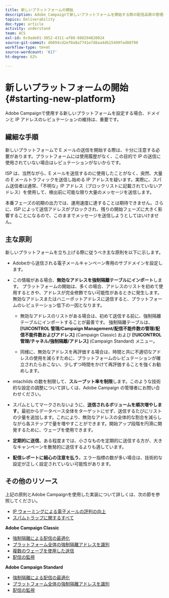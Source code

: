 ```yaml
---
title: 新しいプラットフォームの開始
description: Adobe Campaignで新しいプラットフォームを開始する際の配信品質の管理について説明します。
topics: Deliverability
doc-type: article
activity: understand
team: ACS
exl-id: 6c9ade01-3052-4311-af80-888294820024
source-git-commit: d6094cd2ef0a8a7741e7d8aa4db15499fad08f90
workflow-type: tm+mt
source-wordcount: '617'
ht-degree: 62%

---
```


# 新しいプラットフォームの開始 {#starting-new-platform}

Adobe Campaignで使用する新しいプラットフォームを設定する場合、ドメインと IP アドレスのレピュテーションの維持は、重要です。

## 繊細な手順

新しいプラットフォームで E メールの送信を開始する際は、十分に注意する必要があります。プラットフォームには使用履歴がなく、この目的で IP の送信に使用されていない場合はレピュテーションがないからです。

ISP は、当然ながら、E メールを送信するのに使用したことがなく、突然、大量の E メールトラフィックを送信し始める IP アドレスを疑います。実際に、スパム送信者は通常、「不明な」IP アドレス（ブロックリストに記載されていないアドレス）を使用して、検出前に可能な限り大量のメッセージを送信します。

本番フェーズの初期の出力では、運用速度に達することは期待できません。さらに、ISP によって送信アドレスがブロックされ、残りの開始フェーズに大きく影響することになるので、このままでメッセージを送信しようとしてはいけません。

## 主な原則

新しいプラットフォームを立ち上げる際に従うべき主な原則を以下に示します。

* Adobeから送信される電子メールキャンペーン専用のサブドメインを設定します。

* この情報がある場合、**無効なアドレスを強制隔離テーブルにインポート**します。
プラットフォームの開始は、多くの場合、アドレスのリストを初めて使用するときや、アドレスが完全修飾でない可能性があるときに発生します。無効なアドレスまたはハニーポットアドレスに送信すると、プラットフォームのレピュテーション低下の一因となります。

   * 無効なアドレスのリストがある場合は、初めて送信する前に、強制隔離テーブルにインポートすることが最善です。 強制隔離テーブルは、 **[!UICONTROL 管理/Campaign Management/配信不能件数の管理/配信不能件数およびアドレス]** (Campaign Classic) および **[!UICONTROL 管理/チャネル/強制隔離/アドレス]** (Campaign Standard) メニュー。

   * 同様に、無効なアドレスを再評価する場合は、時間と共に不適切なアドレスの使用を減らすために、プラットフォームのレピュテーションが確立されたらおこない、少しずつ時間をかけて再評価することを強くお勧めします。

* mtachilds の数を制限して、**スループット率を制限**&#x200B;します。このような技術的な設定の調整について詳しくは、Adobe Campaign の管理者にお問い合わせください。

* スパムとしてマークされないように、**送信されるボリュームを順次増やします**。最初からデータベース全体をターゲットにせず、送信するたびにリストの少量を追加します。これにより、無効なアドレスの全体的な割合を減らしながら各ステップで量を増やすことができます。開始アップ段階を円滑に開発するために、ウェーブを使用できます。

* **定期的に送信**。ある程度までは、小さなものを定期的に送信する方が、大きなキャンペーンを散発的に送信するよりも適しています。
* **配信レポートに細心の注意を払う**。エラー指標の数が多い場合は、技術的な設定が正しく設定されていない可能性があります。

## その他のリソース

上記の原則とAdobe Campaignを使用した実装について詳しくは、次の節を参照してください。

* [IP ウォーミングによる電子メールの評判の向上](../../help/additional-resources/increase-reputation-with-ip-warming.md)
* [スパムトラップに関するすべて](../../help/additional-resources/all-about-spam-traps.md)

**Adobe Campaign Classic**

* [強制隔離による配信の最適化](https://experienceleague.adobe.com/docs/campaign-classic/using/sending-messages/monitoring-deliveries/understanding-quarantine-management.html#optimizing-your-delivery-through-quarantines)
* [プラットフォーム全体の強制隔離アドレスを識別](https://experienceleague.adobe.com/docs/campaign-classic/using/sending-messages/monitoring-deliveries/understanding-quarantine-management.html#identifying-quarantined-addresses-for-the-entire-platform)
* [複数のウェーブを使用した送信](https://experienceleague.adobe.com/docs/campaign-classic/using/sending-messages/key-steps-when-creating-a-delivery/steps-sending-the-delivery.html?lang=ja#sending-using-multiple-waves)
* [配信の監視](https://experienceleague.adobe.com/docs/campaign-classic/using/sending-messages/monitoring-deliveries/about-delivery-monitoring.html?lang=ja#sending-messages)

**Adobe Campaign Standard**

* [強制隔離による配信の最適化](https://experienceleague.adobe.com/docs/campaign-standard/using/testing-and-sending/monitoring-messages/understanding-quarantine-management.html#optimizing-your-delivery-through-quarantines)
* [プラットフォーム全体の強制隔離アドレスを識別](https://experienceleague.adobe.com/docs/campaign-standard/using/testing-and-sending/monitoring-messages/understanding-quarantine-management.html?lang=ja)
* [配信の監視](https://experienceleague.adobe.com/docs/campaign-standard/using/testing-and-sending/monitoring-messages/monitoring-a-delivery.html?lang=ja)
